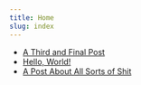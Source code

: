 ```yaml
---
title: Home
slug: index
---
```


- [A Third and Final Post](final.html)
- [Hello, World!](hello.html)
- [A Post About All Sorts of Shit](slug.html)
